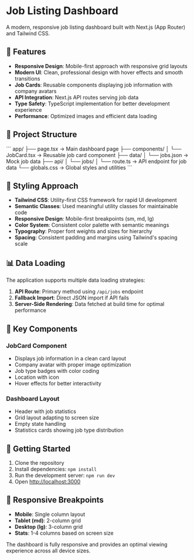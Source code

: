 # Job Listing Dashboard

A modern, responsive job listing dashboard built with Next.js (App Router) and Tailwind CSS.

## 🚀 Features

- **Responsive Design**: Mobile-first approach with responsive grid layouts
- **Modern UI**: Clean, professional design with hover effects and smooth transitions
- **Job Cards**: Reusable components displaying job information with company avatars
- **API Integration**: Next.js API routes serving job data
- **Type Safety**: TypeScript implementation for better development experience
- **Performance**: Optimized images and efficient data loading

## 📁 Project Structure

\`\`\`
app/
├── page.tsx                 → Main dashboard page
├── components/
│   └── JobCard.tsx         → Reusable job card component
├── data/
│   └── jobs.json          → Mock job data
├── api/
│   └── jobs/
│       └── route.ts       → API endpoint for job data
└── globals.css            → Global styles and utilities
\`\`\`

## 🎨 Styling Approach

- **Tailwind CSS**: Utility-first CSS framework for rapid UI development
- **Semantic Classes**: Used meaningful utility classes for maintainable code
- **Responsive Design**: Mobile-first breakpoints (sm, md, lg)
- **Color System**: Consistent color palette with semantic meanings
- **Typography**: Proper font weights and sizes for hierarchy
- **Spacing**: Consistent padding and margins using Tailwind's spacing scale

## 📊 Data Loading

The application supports multiple data loading strategies:

1. **API Route**: Primary method using `/api/jobs` endpoint
2. **Fallback Import**: Direct JSON import if API fails
3. **Server-Side Rendering**: Data fetched at build time for optimal performance

## 🔧 Key Components

### JobCard Component
- Displays job information in a clean card layout
- Company avatar with proper image optimization
- Job type badges with color coding
- Location with icon
- Hover effects for better interactivity

### Dashboard Layout
- Header with job statistics
- Grid layout adapting to screen size
- Empty state handling
- Statistics cards showing job type distribution

## 🚀 Getting Started

1. Clone the repository
2. Install dependencies: `npm install`
3. Run the development server: `npm run dev`
4. Open [http://localhost:3000](http://localhost:3000)

## 📱 Responsive Breakpoints

- **Mobile**: Single column layout
- **Tablet (md)**: 2-column grid
- **Desktop (lg)**: 3-column grid
- **Stats**: 1-4 columns based on screen size

The dashboard is fully responsive and provides an optimal viewing experience across all device sizes.
